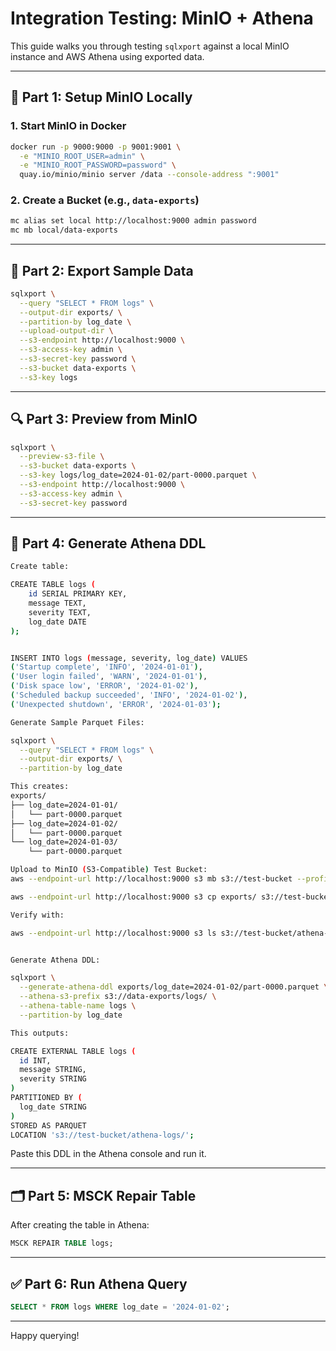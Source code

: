 # Integration Testing: MinIO + Athena

This guide walks you through testing `sqlxport` against a local MinIO instance and AWS Athena using exported data.

---

## 🔧 Part 1: Setup MinIO Locally

### 1. Start MinIO in Docker

```bash
docker run -p 9000:9000 -p 9001:9001 \
  -e "MINIO_ROOT_USER=admin" \
  -e "MINIO_ROOT_PASSWORD=password" \
  quay.io/minio/minio server /data --console-address ":9001"
```

### 2. Create a Bucket (e.g., `data-exports`)

```bash
mc alias set local http://localhost:9000 admin password
mc mb local/data-exports
```

---

## 🧪 Part 2: Export Sample Data

```bash
sqlxport \
  --query "SELECT * FROM logs" \
  --output-dir exports/ \
  --partition-by log_date \
  --upload-output-dir \
  --s3-endpoint http://localhost:9000 \
  --s3-access-key admin \
  --s3-secret-key password \
  --s3-bucket data-exports \
  --s3-key logs
```

---

## 🔍 Part 3: Preview from MinIO

```bash
sqlxport \
  --preview-s3-file \
  --s3-bucket data-exports \
  --s3-key logs/log_date=2024-01-02/part-0000.parquet \
  --s3-endpoint http://localhost:9000 \
  --s3-access-key admin \
  --s3-secret-key password
```

---

## 📜 Part 4: Generate Athena DDL

```bash
Create table:

CREATE TABLE logs (
    id SERIAL PRIMARY KEY,
    message TEXT,
    severity TEXT,
    log_date DATE
);


INSERT INTO logs (message, severity, log_date) VALUES
('Startup complete', 'INFO', '2024-01-01'),
('User login failed', 'WARN', '2024-01-01'),
('Disk space low', 'ERROR', '2024-01-02'),
('Scheduled backup succeeded', 'INFO', '2024-01-02'),
('Unexpected shutdown', 'ERROR', '2024-01-03');

Generate Sample Parquet Files:

sqlxport \
  --query "SELECT * FROM logs" \
  --output-dir exports/ \
  --partition-by log_date

This creates:
exports/
├── log_date=2024-01-01/
│   └── part-0000.parquet
├── log_date=2024-01-02/
│   └── part-0000.parquet
└── log_date=2024-01-03/
    └── part-0000.parquet

Upload to MinIO (S3-Compatible) Test Bucket:
aws --endpoint-url http://localhost:9000 s3 mb s3://test-bucket --profile minio

aws --endpoint-url http://localhost:9000 s3 cp exports/ s3://test-bucket/athena-logs/ --recursive --profile minio

Verify with:

aws --endpoint-url http://localhost:9000 s3 ls s3://test-bucket/athena-logs/ --recursive --profile minio


Generate Athena DDL:

sqlxport \
  --generate-athena-ddl exports/log_date=2024-01-02/part-0000.parquet \
  --athena-s3-prefix s3://data-exports/logs/ \
  --athena-table-name logs \
  --partition-by log_date

This outputs:

CREATE EXTERNAL TABLE logs (
  id INT,
  message STRING,
  severity STRING
)
PARTITIONED BY (
  log_date STRING
)
STORED AS PARQUET
LOCATION 's3://test-bucket/athena-logs/';

```

Paste this DDL in the Athena console and run it.

---

## 🗂 Part 5: MSCK Repair Table

After creating the table in Athena:

```sql
MSCK REPAIR TABLE logs;
```

---

## ✅ Part 6: Run Athena Query

```sql
SELECT * FROM logs WHERE log_date = '2024-01-02';
```

---

Happy querying!